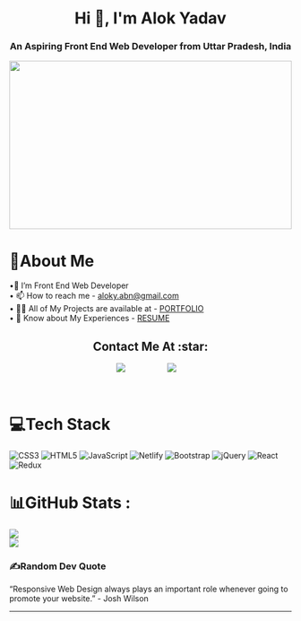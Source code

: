 <h1 align="center">Hi 👋, I'm  Alok Yadav</h1>
<h3 align="center">An Aspiring Front End Web Developer from Uttar Pradesh, India</h3>

<div ><img src="https://media.istockphoto.com/id/1167600197/es/vector/concepto-de-banner-web-de-desarrollo-front-end.jpg?s=170667a&w=0&k=20&c=bi71QKeiRl2sIh8T7Fg0LhC3_bVtZ3vkt8v4XaReyU4=" width="100%" height="300px"></div>
                                                                                  
#


# 💫About Me 
•🌱 I’m Front End Web Developer <br>
• 📫 How to reach me -  aloky.abn@gmail.com <br>
• 👨‍💻 All of My Projects are available at - [PORTFOLIO](https://alokyadav.netlify.app/)<br>
• 📄 Know about My Experiences - [RESUME](https://drive.google.com/file/d/1LnNlwodcaFlaQ1DHtFL7CeP39joSOtpW/view?usp=sharing)






<h2 align="center">Contact Me At :star:</h2>

<p align="center">
   <a href="aloky.abn@gmail.com"><img src="https://img.shields.io/badge/gmail-%23D14836.svg?&style=for-the-badge&logo=gmail&logoColor=white" /></a>&nbsp;&nbsp;&nbsp;&nbsp;&nbsp;&nbsp;&nbsp;&nbsp;
  <a /></a>&nbsp;&nbsp;&nbsp;&nbsp;
  <a/></a>&nbsp;&nbsp;&nbsp;&nbsp;
  <a href="[(https://www.linkedin.com/in/alok1910010)]"><img src="https://img.shields.io/badge/linkedin-%230077B5.svg?&style=for-the-badge&logo=linkedin&logoColor=white" /></a>&nbsp;&nbsp;&nbsp;&nbsp;
 </p> 

<br/>




# 💻Tech Stack 
![CSS3](https://img.shields.io/badge/css3-%231572B6.svg?style=for-the-badge&logo=css3&logoColor=white) ![HTML5](https://img.shields.io/badge/html5-%23E34F26.svg?style=for-the-badge&logo=html5&logoColor=white) ![JavaScript](https://img.shields.io/badge/javascript-%23323330.svg?style=for-the-badge&logo=javascript&logoColor=%23F7DF1E) ![Netlify](https://img.shields.io/badge/netlify-%23000000.svg?style=for-the-badge&logo=netlify&logoColor=#00C7B7) ![Bootstrap](https://img.shields.io/badge/bootstrap-%23563D7C.svg?style=for-the-badge&logo=bootstrap&logoColor=white)  ![jQuery](https://img.shields.io/badge/jquery-%230769AD.svg?style=for-the-badge&logo=jquery&logoColor=white)  ![React](https://img.shields.io/badge/react-%2320232a.svg?style=for-the-badge&logo=react&logoColor=%2361DAFB) ![Redux](https://img.shields.io/badge/redux-%23593d88.svg?style=for-the-badge&logo=redux&logoColor=white) 
# 📊GitHub Stats :
![](https://github-readme-stats.vercel.app/api?username=Alok-Yadav&show_icons=true&locale=en)<br/>
![](https://github-readme-streak-stats.herokuapp.com/?user=Alok-Yadav&hide_border=false)<br/>




### ✍️Random Dev Quote
“Responsive Web Design always plays an important role whenever going to promote your website.”  - Josh Wilson

---


